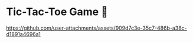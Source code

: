 # Tic-Tac-Toe Game 🤩



https://github.com/user-attachments/assets/909d7c3e-35c7-486b-a38c-d1891a4696a1

